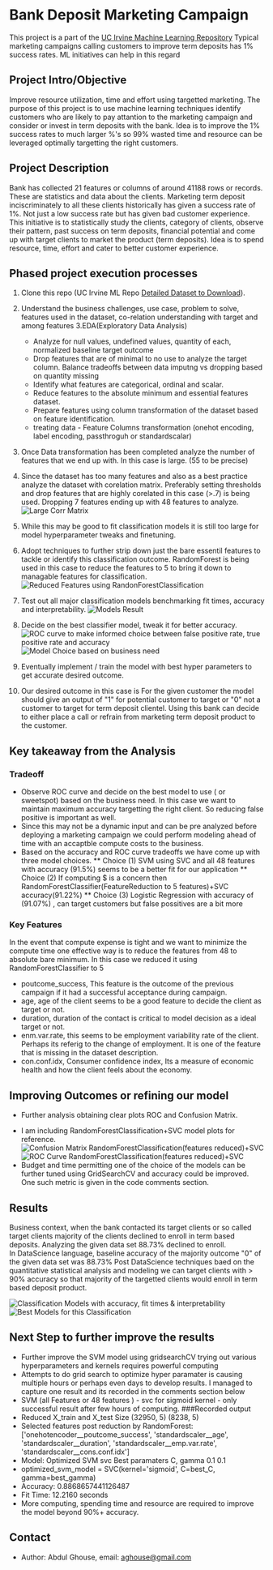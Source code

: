 # Bank Deposit Marketing Campaign
This project is a part of the [UC Irvine Machine Learning Repository](https://archive.ics.uci.edu/dataset/222/bank+marketing)
Typical marketing campaigns calling customers to improve term deposits has 1% success rates. ML initiatives can help in this regard

## Project Intro/Objective
Improve resource utilization, time and effort using targetted marketing.
The purpose of this project is to use machine learning techniques identify customers who are likely to pay attantion to the marketing campaign
and consider or invest in term deposits with the bank. Idea is to improve the 1% success rates to much larger %'s so 99% wasted time and resource
can be leveraged optimally targetting the right customers.

## Project Description
Bank has collected 21 features or columns of around 41188 rows or records. These are statistics and data about the clients. Marketing term deposit inciscriminately to all these clients historically has given a success rate of 1%. Not just a low success rate but has given bad customer experience.
This initiative is to statistically study the clients, category of clients, observe their pattern, past success on term deposits, financial potential and come up with target clients to market the product (term deposits). Idea is to spend resource, time, effort and cater to better customer experience. 

## Phased project execution processes
1. Clone this repo (UC Irvine ML Repo [Detailed Dataset to Download](https://archive.ics.uci.edu/dataset/222/bank+marketing)).
2. Understand the business challenges, use case, problem to solve, features used in the dataset, co-relation understanding with target and among features 
3.EDA(Exploratory Data Analysis)
    * Analyze for null values, undefined values, quantity of each, normalized baseline target outcome
    * Drop features that are of minimal to no use to analyze the target column. Balance tradeoffs between data imputng vs dropping based on quantity missing
    * Identify what features are categorical, ordinal and scalar.
    * Reduce features to the absolute minimum and essential features dataset.
    * Prepare features using column transformation of the dataset based on feature identification.
    * treating data - Feature Columns transformation (onehot encoding, label encoding, passthroguh or standardscalar)
3. Once Data transformation has been completed analyze the number of features that we end up with. In this case is large. (55 to be precise)
4. Since the dataset has too many features and also as a best practice analyze the dataset with corelation matrix. Preferably setting thresholds and drop features that are highly corelated in this case (>.7) is being used. Dropping 7 features ending up with 48 features to analyze.
![Large Corr Matrix](preview_of_large_corr_matrix_heatmap.png)

5. While this may be good to fit classification models it is still too large for model hyperparameter tweaks and finetuning. 
6. Adopt techniques to further strip down just the bare essentil features to tackle or identify this classification outcome. RandomForest is being used in this case to reduce the features to 5 to bring it down to managable features for classification.
![Reduced Features using RandonForestClassification](RandomForestClassifier-reduced-features.png)

7. Test out all major classification models benchmarking fit times, accuracy and interpretability.
![Models Result](Output_All_models-Final-Results-Plots-1.png)

8. Decide on the best classifier model, tweak it for better accuracy.
![ROC curve to make informed choice between false positive rate, true positive rate and accuracy](ROC_curve_results_summary-1.png)
![Model Choice based on business need](model_choice_result.png)

9. Eventually implement / train the model with best hyper parameters to get accurate desired outcome.
10. Our desired outcome in this case is For the given customer the model should give an output of "1" for potential customer to target or "0" not a customer to target for term deposit clientel. Using this bank can decide to either place a call or refrain from marketing term deposit product to the customer.

## Key takeaway from the Analysis
### Tradeoff
- Observe ROC curve and decide on the best model to use ( or sweetspot) based on the business need. In this case we want to maintain maximum accuracy targetting the right client. So reducing false positive is important as well.
- Since this may not be a dynamic input and can be pre analyzed before deploying a marketing campaign we could perform modeling ahead of time with an accaptble compute costs to the business.
- Based on the accuracy and ROC curve tradeoffs we have come up with three model choices. 
** Choice (1) SVM using SVC and all 48 features with accuracy (91.5%) seems to be a better fit for our application 
** Choice (2) If computing $ is a concern then RandomForestClassifier(FeatureReduction to 5 features)+SVC accuracy(91.22%)
** Choice (3) Logistic Regression with accuracy of (91.07%) , can target customers but false possitives are a bit more 

### Key Features
In the event that compute expense is tight and we want to minimize the compute time one effective way is to reduce the features from 48 to absolute bare minimum. In this case we reduced it using RandomForestClassifier to 5
- poutcome_success, This feature is the outcome of the previous campaign if it had a successful acceptance during campaign.
- age, age of the client seems to be a good feature to decide the client as target or not.
- duration, duration of the contact is critical to model decision as a ideal target or not.
- enm.var.rate, this seems to be employment variability rate of the client. Perhaps its referig to the change of employment. It is one of the feature that is missing in the dataset description.
- con.conf.idx, Consumer confidence index, Its a measure of economic health and how the client feels about the economy.

## Improving Outcomes or refining our model
* Further analysis obtaining clear plots ROC and Confusion Matrix.
- I am including RandomForestClassification+SVC model plots for reference.
![Confusion Matrix RandomForestClassification(features reduced)+SVC](RandomForestClassifier-reduced-features-SVM-SVC-confusion-matrix.png)
![ROC Curve RandomForestClassification(features reduced)+SVC](RandomForestClassifier-reduced-features-SVM-SVC-ROC-Curve.png)
- Budget and time permitting one of the choice of the models can be further tuned using GridSearchCV and accuracy could be improved. One such metric is given in the code comments section.

## Results
Business context, when the bank contacted its target clients or so called target clients majority of the clients declined to enroll in term based deposits. Analyzing the given data set 88.73% declined to enroll.  
In DataScience language, baseline accuracy of the majority outcome "0" of the given data set was 88.73%
Post DataScience techniques baed on the quantitative statistical analysis and modeling we can target clients with > 90%
accuracy so that majority of the targetted clients would enroll in term based deposit product.

![Classification Models with accuracy, fit times & interpretability](Output_All_models-Final-Results-Plots.png)
![Best Models for this Classification](model_choice_result.png)

## Next Step to further improve the results
- Further improve the SVM model using gridsearchCV trying out various hyperparameters and kernels requires powerful computing
- Attempts to do grid search to optimize hyper paramater is causing multiple hours or perhaps even days to develop results. I managed to capture one result and its recorded in the comments section below
- SVM (all Features  or 48 features ) - svc for sigmoid kernel - only successful result after few hours of computing.
###Recorded output
- Reduced X_train and X_test Size (32950, 5) (8238, 5)
- Selected features post reduction by RandomForest: ['onehotencoder__poutcome_success', 'standardscaler__age', 'standardscaler__duration', 'standardscaler__emp.var.rate', 'standardscaler__cons.conf.idx']
- Model: Optimized SVM svc Best paramaters C, gamma 0.1 0.1
- optimized_svm_model = SVC(kernel='sigmoid', C=best_C, gamma=best_gamma)
- Accuracy: 0.8868657441126487
- Fit Time: 12.2160 seconds
- More computing, spending time and resource are required to improve the model beyond 90%+ accuracy.

## Contact 
* Author: Abdul Ghouse, email: aghouse@gmail.com
